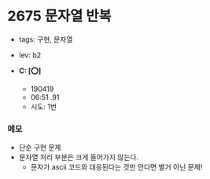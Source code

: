 # 2675 문자열 반복
 
 - tags: 구현, 문자열
 - lev: b2

- **C: [:o:]**
  - 190419
  - 06:51 .91
  - 시도: 1번

### 메모
 - 단순 구현 문제
 - 문자열 처리 부분은 크게 들어가지 않는다.
    - 문자가 ascii 코드와 대응된다는 것만 안다면 별거 아닌 문제!
